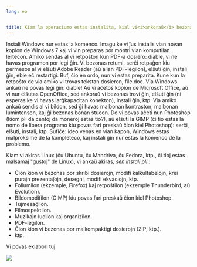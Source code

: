 ```yaml
---
lang: eo


title: Kiam la operaciumo estas instalita, kial vi<i>ankoraŭ</i> bezonas instali pli?
---
```


Instali Windows nur estas la komenco. Imagu ke vi ĵus instalis vian novan kopion de Windows 7 kaj vi vin preparas por montri vian komputilan lertecon. Amiko sendas al vi retpoŝton kun PDF-a dosiero: diable, vi ne havas programon por legi ĝin. Vi bezonas retumi, serĉi retpaĝon kiu permesos al vi elŝuti Adobe Reader (aŭ alian PDF-legilon), elŝuti ĝin, instali ĝin, eble eĉ restartigi. Buf, ĉio en ordo, nun vi estas preparita. Kune kun la retpoŝto de via amiko vi trovas tekstan dosieron, file.doc. Via Windows ankaŭ ne povas legi ĝin: diable! Aŭ vi aĉetos kopion de Microsoft Office, aŭ vi nur elŝutas OpenOffice, sed ankoraŭ vi bezonas trovi ĝin, elŝuti ĝin (ni esperas ke vi havas larĝkapacitan konekton), instali ĝin, ktp. Via amiko ankaŭ sendis al vi bildon, sed ĝi havas malbonan kontraston, malbonan lumintenson, kaj ĝi bezonas bonan stucon. Do vi povas aĉeti nun Photoshop (kiom pli da centoj da moneroj estas tio?), aŭ elŝuti la GIMP (ĉi tio estas la nomo de libera programo kiu povas fari preskaŭ ĉion kiel Photoshop): serĉi, elŝuti, instali, ktp. Sufiĉe: ideo venas en vian kapon, Windows estas malproksime de la kompleteco, kaj instali ĝin nur estas la komenco de la problemo.

Kiam vi akiras Linux (ĉu Ubuntu, ĉu Mandriva, ĉu Fedora, ktp., ĉi tioj estas malsamaj "gustoj" de Linux), vi ankaŭ akiras, <i>sen instali pli</i> :

<ul>

<li>Ĉion kion vi bezonas por skribi dosierojn, modifi kalkultabelojn, krei purajn prezentaĵojn, desegni, modifi ekvaciojn, ktp.</li>

<li>Foliumilon (ekzemple, Firefox) kaj retpoŝtilon (ekzemple Thunderbird, aŭ Evolution).</li>
<li>Bildomodifilon (GIMP) kiu povas fari preskaŭ ĉion kiel Photoshop.</li>
<li>Tujmesaĝilon.</li>
<li>Filmospektilon.</li>
<li>Muzikajn ludilon kaj organizilon.</li>
<li>PDF-legilon.</li>
<li>Ĉion kion vi bezonas por malkompaktigi dosierojn (ZIP, ktp.).</li>
<li>ktp.</li>
</ul>

Vi povas eklabori tuj.

<img src="Images/app_menu.png" />





